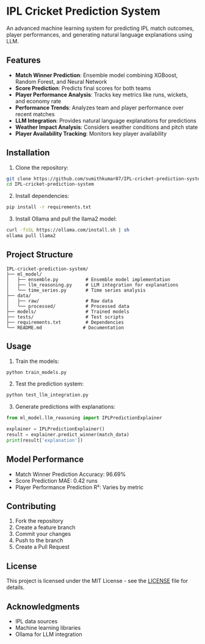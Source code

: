 # IPL Cricket Prediction System

An advanced machine learning system for predicting IPL match outcomes, player performances, and generating natural language explanations using LLM.

## Features

- **Match Winner Prediction**: Ensemble model combining XGBoost, Random Forest, and Neural Network
- **Score Prediction**: Predicts final scores for both teams
- **Player Performance Analysis**: Tracks key metrics like runs, wickets, and economy rate
- **Performance Trends**: Analyzes team and player performance over recent matches
- **LLM Integration**: Provides natural language explanations for predictions
- **Weather Impact Analysis**: Considers weather conditions and pitch state
- **Player Availability Tracking**: Monitors key player availability

## Installation

1. Clone the repository:
```bash
git clone https://github.com/sumithkumar07/IPL-cricket-prediction-system.git
cd IPL-cricket-prediction-system
```

2. Install dependencies:
```bash
pip install -r requirements.txt
```

3. Install Ollama and pull the llama2 model:
```bash
curl -fsSL https://ollama.com/install.sh | sh
ollama pull llama2
```

## Project Structure

```
IPL-cricket-prediction-system/
├── ml_model/
│   ├── ensemble.py          # Ensemble model implementation
│   ├── llm_reasoning.py     # LLM integration for explanations
│   └── time_series.py       # Time series analysis
├── data/
│   ├── raw/                 # Raw data
│   └── processed/           # Processed data
├── models/                  # Trained models
├── tests/                   # Test scripts
├── requirements.txt         # Dependencies
└── README.md               # Documentation
```

## Usage

1. Train the models:
```bash
python train_models.py
```

2. Test the prediction system:
```bash
python test_llm_integration.py
```

3. Generate predictions with explanations:
```python
from ml_model.llm_reasoning import IPLPredictionExplainer

explainer = IPLPredictionExplainer()
result = explainer.predict_winner(match_data)
print(result['explanation'])
```

## Model Performance

- Match Winner Prediction Accuracy: 96.69%
- Score Prediction MAE: 0.42 runs
- Player Performance Prediction R²: Varies by metric

## Contributing

1. Fork the repository
2. Create a feature branch
3. Commit your changes
4. Push to the branch
5. Create a Pull Request

## License

This project is licensed under the MIT License - see the [LICENSE](LICENSE) file for details.

## Acknowledgments

- IPL data sources
- Machine learning libraries
- Ollama for LLM integration 
